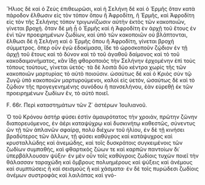 Ἥλιος δὲ καὶ ὁ Ζεὺς ἐπιθεωρῶσι, καὶ ἡ Σελήνη δὲ καὶ ὁ Ἑρμῆς ὅταν κατὰ πάροδον ἔλθωσιν εἰς τὸν τόπον ὅπου ἢ Ἀφροδίτη, ἢ Ἑρμῆς, καὶ Ἀφροδίτη εἰς τὸν τῆς Σελήνης τόπον τριγωνίζωσιν αὐτὴν ἐκτὸς τῶν κακοποιῶν, γίνεται βροχή. ὅταν δὲ μὴ ᾖ ὁ Ἑρμῆς καὶ ἡ Ἀφροδίτη ἐν ἀρχῇ τοῦ ἔτους ἐν ἐνὶ τῶν προειρημένων ζωδίων, καὶ ὑπὸ τῶν κακοποιῶν οὐ βλάπτονται, ἔλθωσι δὲ ἡ Σελήνη καὶ ὁ Ἑρμῆς ὅπου ἢ Ἀφροδίτη, γίνεται βροχή σύμμετρος. ὅπερ οὖν ἐγὼ ἐδοκίμασα, ἴδε τὸ ὡροσκοποῦν ζῴδιον ἐν τῇ ἀρχῇ τοῦ ἔτους καὶ τὸ δύνον καὶ τὸ τοῦ ἀγαθοῦ δαίμονος καὶ τὸ τοῦ κακοδαιμονήματος, κἂν ἴδῃ φθοροποιὸς τὴν Σελήνην ἐρχομένην ἐπὶ τοὺς τόπους τούτους, γίνεται ὑετός· τὰ δὲ λοιπὰ δύο κέντρα χωρίς τῆς τῶν κακοποιῶν μαρτυρίας τὸ αὐτὸ ποιούσιν. ὡσαύτως δὲ καὶ ὁ Κριὸς σὺν τῷ Ζυγῷ ὑπὸ κακοποιῶν μαρτυρούμενοι, καλοὶ εἰς ὑετόν, ὡσαύτως δὲ καὶ τὸ ζῴδιον τῆς προγεγενημένης συνόδου ἢ πανσελήνου, ἐὰν εὑρεθῇ ἐκ τῶν προειρημένων ζωδίων ἕν, τὸ αὐτὸ ποιεῖ.

F. 66r. Περὶ καταστημάτων τῶν Ζ΄ ἀστέρων Ἰουλιανοῦ.

Ὁ τοῦ Κρόνου ἀστήρ φύσει ἐστὶν ἀμαυρότατος τὴν χροιάν, πρῶτην ζῶνην διαπορευόμενος, ἐν ἀέρι καταψύχρῳ καὶ δυσκινήτῳ καθεστῶς, σύνεντυς ὢν τῇ τῶν ἁπλανῶν σφαίρᾳ, πολύ διέχων τοῦ ἡλίου, ἐν δὲ τῇ κινήσει βραδύτερος τῶν ἄλλων, τῇ φύσει καθύγρος καὶ κατάψυχρος καὶ κρυσταλλώδης καὶ ἀνεμώδης, καὶ τοῖς δυσκράτοις συγκειμένοις τῶν ζωδίων συμπαθής, καὶ φθαρτικὸς ζώων τε καὶ καρπῶν παντοίων δι᾽ ὑπερβάλλουσαν ψύξιν· ἐν μὲν οὖν τοῖς καθύγροις ζωδίοις τυχὼν ποιεῖ τὴν θάλασσαν ταραχώδη καὶ ὄμβρους πολυημέρους καὶ ψύξεις καὶ ἀνέμους καὶ συμπτώσεις ἢ καὶ σεισμοὺς ἢ καὶ χάσματα· ἐν δὲ τοῖς πυρώδεσι ζωδίοις ἀνέμων συστροφὰς καὶ λαιλάπας καὶ γνό-